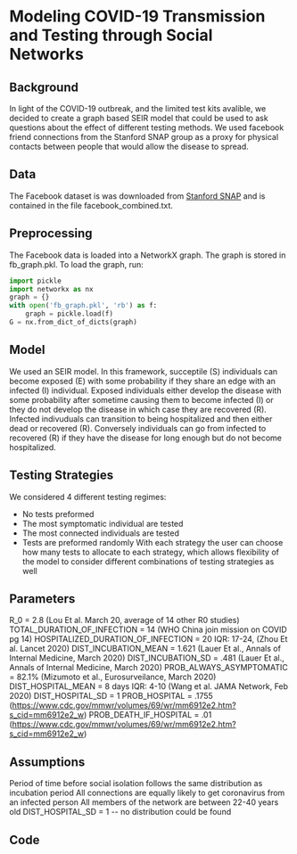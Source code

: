 # Modeling COVID-19 Transmission and Testing through Social Networks

## Background 
In light of the COVID-19 outbreak, and the limited test kits avalible, we decided to create a graph based SEIR model that could be used to ask questions about the effect of different testing methods.  We used facebook friend connections from the Stanford SNAP group as a proxy for physical contacts between people that would allow the disease to spread.

## Data
The Facebook dataset is was downloaded from [Stanford SNAP](https://snap.stanford.edu/data/ego-Facebook.html) and is contained in the file facebook_combined.txt.

## Preprocessing
The Facebook data is loaded into a NetworkX graph. The graph is stored in fb_graph.pkl. To load the graph, run:
```python
import pickle
import networkx as nx
graph = {}
with open('fb_graph.pkl', 'rb') as f:
    graph = pickle.load(f)
G = nx.from_dict_of_dicts(graph)
```

## Model 
We used an SEIR model.  In this framework, succeptile (S) individuals can become exposed (E) with some probability if they share an edge with an infected
(I) individual.  Exposed individuals either develop the disease with some probability after sometime causing them to become infected (I) or they do not 
develop the disease in which case they are recovered (R).  Infected indivuduals can transition to being hospitalized and then either dead or recovered (R).
Conversely individuals can go from infected to recovered (R) if they have the disease for long enough but do not become hospitalized.

## Testing Strategies 
We considered 4 different testing regimes: 
* No tests preformed
* The most symptomatic individual are tested 
* The most connected individuals are tested
* Tests are preformed randomly 
With each strategy the user can choose how many tests to allocate to each strategy, which allows flexibility of the model to consider different combinations of testing strategies as well

## Parameters
R_0 = 2.8 (Lou Et al. March 20, average of 14 other R0 studies)
TOTAL_DURATION_OF_INFECTION = 14 (WHO China join mission on COVID pg 14) 
HOSPITALIZED_DURATION_OF_INFECTION = 20 IQR: 17-24, (Zhou Et al. Lancet 2020)
DIST_INCUBATION_MEAN = 1.621 (Lauer Et al., Annals of Internal Medicine, March 2020) 
DIST_INCUBATION_SD = .481 (Lauer Et al., Annals of Internal Medicine, March 2020)
PROB_ALWAYS_ASYMPTOMATIC = 82.1% (Mizumoto et al., Eurosurveilance, March 2020)
DIST_HOSPITAL_MEAN = 8 days IQR: 4-10 (Wang et al. JAMA Network, Feb 2020)
DIST_HOSPITAL_SD = 1
PROB_HOSPITAL = .1755 (https://www.cdc.gov/mmwr/volumes/69/wr/mm6912e2.htm?s_cid=mm6912e2_w) 
PROB_DEATH_IF_HOSPITAL = .01 (https://www.cdc.gov/mmwr/volumes/69/wr/mm6912e2.htm?s_cid=mm6912e2_w)

## Assumptions
Period of time before social isolation follows the same distribution as incubation period
All connections are equally likely to get coronavirus from an infected person
All members of the network are between 22-40 years old
DIST_HOSPITAL_SD = 1 -- no distribution could be found

## Code
